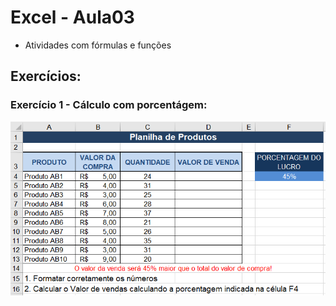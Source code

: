 # Excel - Aula03
- Atividades com fórmulas e funções
## Exercícios:
### Exercício 1 - Cálculo com porcentágem:
![Exercício 1](ex1.png)